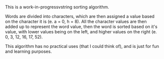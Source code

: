 This is a work-in-progressvstring sorting algorithm. 

Words are divided into characters, which are then assigned a value based on the character it is (e. a = 0, h = 8). 
All the character values are then added up to represent the word value, then the word is sorted based on it's value, with lower values being on the
left, and higher values on the right (e. 0, 3, 12, 16, 17, 52).

This algorithm has no practical uses (that I could think of), and is just for fun and learning purposes.

